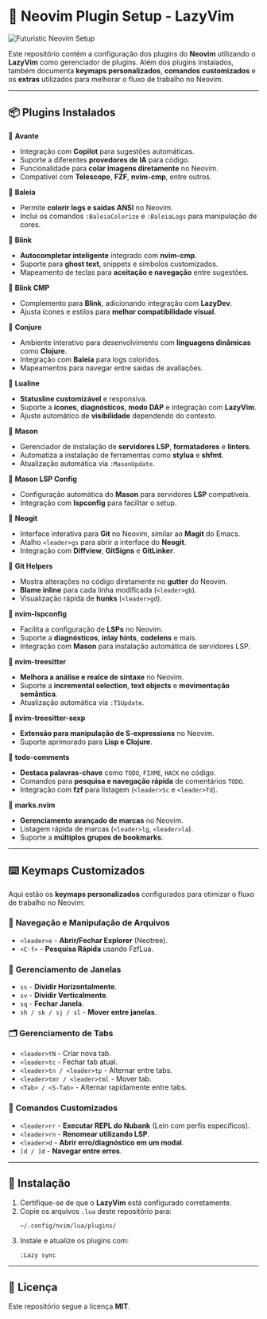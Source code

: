 # 📖 Neovim Plugin Setup - LazyVim

![Futuristic Neovim Setup](attachment://An_illustration_of_a_futuristic,_cyberpunk-style_N.png)

Este repositório contém a configuração dos plugins do **Neovim** utilizando o **LazyVim** como gerenciador de plugins. Além dos plugins instalados, também documenta **keymaps personalizados**, **comandos customizados** e os **extras** utilizados para melhorar o fluxo de trabalho no Neovim.

---

## 📦 Plugins Instalados

🔹 **Avante**
- Integração com **Copilot** para sugestões automáticas.
- Suporte a diferentes **provedores de IA** para código.
- Funcionalidade para **colar imagens diretamente** no Neovim.
- Compatível com **Telescope**, **FZF**, **nvim-cmp**, entre outros.

🔹 **Baleia**
- Permite **colorir logs e saídas ANSI** no Neovim.
- Inclui os comandos `:BaleiaColorize` e `:BaleiaLogs` para manipulação de cores.

🔹 **Blink**
- **Autocompletar inteligente** integrado com **nvim-cmp**.
- Suporte para **ghost text**, snippets e símbolos customizados.
- Mapeamento de teclas para **aceitação e navegação** entre sugestões.

🔹 **Blink CMP**
- Complemento para **Blink**, adicionando integração com **LazyDev**.
- Ajusta ícones e estilos para **melhor compatibilidade visual**.

🔹 **Conjure**
- Ambiente interativo para desenvolvimento com **linguagens dinâmicas** como **Clojure**.
- Integração com **Baleia** para logs coloridos.
- Mapeamentos para navegar entre saídas de avaliações.

🔹 **Lualine**
- **Statusline customizável** e responsiva.
- Suporte a **ícones**, **diagnósticos**, **modo DAP** e integração com **LazyVim**.
- Ajuste automático de **visibilidade** dependendo do contexto.

🔹 **Mason**
- Gerenciador de instalação de **servidores LSP**, **formatadores** e **linters**.
- Automatiza a instalação de ferramentas como **stylua** e **shfmt**.
- Atualização automática via `:MasonUpdate`.

🔹 **Mason LSP Config**
- Configuração automática do **Mason** para servidores **LSP** compatíveis.
- Integração com **lspconfig** para facilitar o setup.

🔹 **Neogit**
- Interface interativa para **Git** no Neovim, similar ao **Magit** do Emacs.
- Atalho `<leader>gs` para abrir a interface do **Neogit**.
- Integração com **Diffview**, **GitSigns** e **GitLinker**.

🔹 **Git Helpers**
- Mostra alterações no código diretamente no **gutter** do Neovim.
- **Blame inline** para cada linha modificada (`<leader>gb`).
- Visualização rápida de **hunks** (`<leader>gd`).

🔹 **nvim-lspconfig**
- Facilita a configuração de **LSPs** no Neovim.
- Suporte a **diagnósticos**, **inlay hints**, **codelens** e mais.
- Integração com **Mason** para instalação automática de servidores LSP.

🔹 **nvim-treesitter**
- **Melhora a análise e realce de sintaxe** no Neovim.
- Suporte a **incremental selection**, **text objects** e **movimentação semântica**.
- Atualização automática via `:TSUpdate`.

🔹 **nvim-treesitter-sexp**
- **Extensão para manipulação de S-expressions** no Neovim.
- Suporte aprimorado para **Lisp e Clojure**.

🔹 **todo-comments**
- **Destaca palavras-chave** como `TODO`, `FIXME`, `HACK` no código.
- Comandos para **pesquisa e navegação rápida** de comentários `TODO`.
- Integração com **fzf** para listagem (`<leader>Sc` e `<leader>Td`).

🔹 **marks.nvim**
- **Gerenciamento avançado de marcas** no Neovim.
- Listagem rápida de marcas (`<leader>lg`, `<leader>la`).
- Suporte a **múltiplos grupos de bookmarks**.

---

## ⌨️ Keymaps Customizados

Aqui estão os **keymaps personalizados** configurados para otimizar o fluxo de trabalho no Neovim:

### 📂 **Navegação e Manipulação de Arquivos**
- `<leader>e` - **Abrir/Fechar Explorer** (Neotree).
- `<C-f>` - **Pesquisa Rápida** usando FzfLua.

### 🔀 **Gerenciamento de Janelas**
- `ss` - **Dividir Horizontalmente**.
- `sv` - **Dividir Verticalmente**.
- `sq` - **Fechar Janela**.
- `sh / sk / sj / sl` - **Mover entre janelas**.

### 🗂 **Gerenciamento de Tabs**
- `<leader>tN` - Criar nova tab.
- `<leader>tc` - Fechar tab atual.
- `<leader>tn / <leader>tp` - Alternar entre tabs.
- `<leader>tmr / <leader>tml` - Mover tab.
- `<Tab> / <S-Tab>` - Alternar rapidamente entre tabs.

### 📜 **Comandos Customizados**
- `<leader>rr` - **Executar REPL do Nubank** (Lein com perfis específicos).
- `<leader>rn` - **Renomear utilizando LSP**.
- `<leader>d` - **Abrir erro/diagnóstico em um modal**.
- `[d / ]d` - **Navegar entre erros**.

---

## 🚀 Instalação

1. Certifique-se de que o **LazyVim** está configurado corretamente.
2. Copie os arquivos `.lua` deste repositório para:
   ```sh
   ~/.config/nvim/lua/plugins/
   ```
3. Instale e atualize os plugins com:
   ```vim
   :Lazy sync
   ```

---

## 📜 Licença

Este repositório segue a licença **MIT**.

